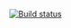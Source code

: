 [![Build status](https://ci.appveyor.com/api/projects/status/xkhlvcxvgh9rwsyr?svg=true)](https://ci.appveyor.com/project/PershikovaEP/webselenium)